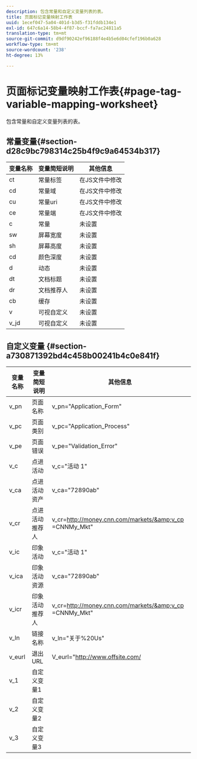 ```yaml
---
description: 包含常量和自定义变量列表的表。
title: 页面标记变量映射工作表
uuid: 1ecef047-5a04-401d-b3d5-f31fddb134e1
exl-id: 647c6a14-58b4-4f87-bccf-fa7ac24811a5
translation-type: tm+mt
source-git-commit: d9df90242ef96188f4e4b5e6d04cfef196b0a628
workflow-type: tm+mt
source-wordcount: '238'
ht-degree: 13%

---
```


# 页面标记变量映射工作表{#page-tag-variable-mapping-worksheet}

包含常量和自定义变量列表的表。

## 常量变量{#section-d28c9bc798314c25b4f9c9a64534b317}

| 变量名称 | 变量简短说明 | 其他信息 |
|---|---|---|
| ct | 常量标签 | 在JS文件中修改 |
| cd | 常量域 | 在JS文件中修改 |
| cu | 常量uri | 在JS文件中修改 |
| ce | 常量端 | 在JS文件中修改 |
| c | 常量 | 未设置 |
| sw | 屏幕宽度 | 未设置 |
| sh | 屏幕高度 | 未设置 |
| cd | 颜色深度 | 未设置 |
| d | 动态 | 未设置 |
| dt | 文档标题 | 未设置 |
| dr | 文档推荐人 | 未设置 |
| cb | 缓存 | 未设置 |
| v | 可视自定义 | 未设置 |
| v_jd | 可视自定义 | 未设置 |

## 自定义变量 {#section-a730871392bd4c458b00241b4c0e841f}

| 变量名称 | 变量简短说明 | 其他信息 |
|---|---|---|
| v_pn | 页面名称 | v_pn=&quot;Application_Form&quot; |
| v_pc | 页面类别 | v_pc=&quot;Application_Process&quot; |
| v_pe | 页面错误 | v_pe=&quot;Validation_Error&quot; |
| v_c | 点进活动 | v_c=&quot;活动 1&quot; |
| v_ca | 点进活动资产 | v_ca=&quot;72890ab&quot; |
| v_cr | 点进活动推荐人 | v_cr=http://money.cnn.com/markets/&amp;v_cp =CNNMy_Mkt&quot; |
| v_ic | 印象活动 | v_c=&quot;活动 1&quot; |
| v_ica | 印象活动资源 | v_ca=&quot;72890ab&quot; |
| v_icr | 印象活动推荐人 | v_cr=http://money.cnn.com/markets/&amp;v_cp =CNNMy_Mkt&quot; |
| v_ln | 链接名称 | v_ln=&quot;关于%20Us&quot; |
| v_eurl | 退出URL | V_eurl=&quot;http://www.offsite.com/ |
| v_1 | 自定义变量1 |  |
| v_2 | 自定义变量2 |  |
| v_3 | 自定义变量3 |  |
